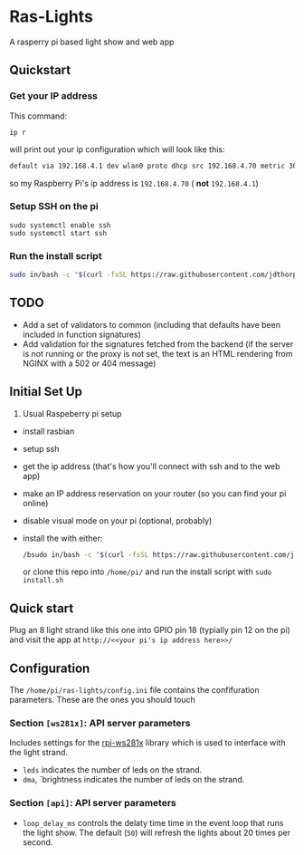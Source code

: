 # Ras-Lights

A rasperry pi based light show and web app

## Quickstart

### Get your IP address

This command:

```
ip r
```

will print out your ip configuration which will look like this:

```txt
default via 192.168.4.1 dev wlan0 proto dhcp src 192.168.4.70 metric 302
```

so my Raspberry Pi's ip address is `192.168.4.70` ( **not** `192.168.4.1`)

### Setup SSH on the pi


```
sudo systemctl enable ssh
sudo systemctl start ssh
```

### Run the install script


```sh
sudo in/bash -c "$(curl -fsSL https://raw.githubusercontent.com/jdthorpe/ras-lights/main/setup.sh)"
```

## TODO

* Add a set of validators to common (including that defaults have been included in function signatures)
* Add validation for the signatures fetched from the backend (if the server is
    not running or the proxy is not set, the text is an HTML rendering from NGINX with a 502 or 404 message)

## Initial Set Up

1. Usual Raspeberry pi setup

* install rasbian
* setup ssh
* get the ip address (that's how you'll connect with ssh and to the web app)
* make an IP address reservation on your router (so you can find your pi online)
* disable visual mode on your pi (optional, probably)
* install the with either:

    ```sh
    /bsudo in/bash -c "$(curl -fsSL https://raw.githubusercontent.com/jdthorpe/ras-lights/main/install.sh)"
    ```

    or clone this repo into `/home/pi/` and run the install script with `sudo install.sh`


## Quick start

Plug an 8 light strand like this one into GPIO pin 18 (typially pin 12 on the
pi)  and visit the app at `http://<<your pi's ip address here>>/`

## Configuration

The `/home/pi/ras-lights/config.ini` file contains the confifuration parameters.
These are the ones you should touch

### Section `[ws281x]`: API server parameters

Includes settings for the [rpi-ws281x]() library which is used to interface with the light strand.

* `leds` indicates the number of leds on the strand.  
* `dma`, `brightness  indicates the number of leds on the strand.  


### Section `[api]`: API server parameters

* `loop_delay_ms` controls the delaty time time in the event loop that runs the light show.  The default (`50`) will refresh the lights about 20 times per second.